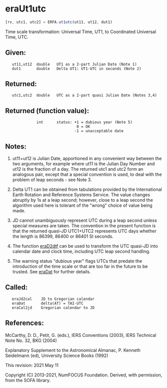 # eraUt1utc

```js
[rv, utc1, utc2] = ERFA.ut1utc(ut11, ut12, dut1)
```

Time scale transformation:  Universal Time, UT1, to Coordinated
Universal Time, UTC.

## Given:
```
   ut11,ut12  double   UT1 as a 2-part Julian Date (Note 1)
   dut1       double   Delta UT1: UT1-UTC in seconds (Note 2)
```

## Returned:
```
   utc1,utc2  double   UTC as a 2-part quasi Julian Date (Notes 3,4)
```

## Returned (function value):
```
              int      status: +1 = dubious year (Note 5)
                                0 = OK
                               -1 = unacceptable date
```

## Notes:

1) ut11+ut12 is Julian Date, apportioned in any convenient way
   between the two arguments, for example where ut11 is the Julian
   Day Number and ut12 is the fraction of a day.  The returned utc1
   and utc2 form an analogous pair, except that a special convention
   is used, to deal with the problem of leap seconds - see Note 3.

2) Delta UT1 can be obtained from tabulations provided by the
   International Earth Rotation and Reference Systems Service.  The
   value changes abruptly by 1s at a leap second;  however, close to
   a leap second the algorithm used here is tolerant of the "wrong"
   choice of value being made.

3) JD cannot unambiguously represent UTC during a leap second unless
   special measures are taken.  The convention in the present
   function is that the returned quasi-JD UTC1+UTC2 represents UTC
   days whether the length is 86399, 86400 or 86401 SI seconds.

4) The function [eraD2dtf][1] can be used to transform the UTC quasi-JD
   into calendar date and clock time, including UTC leap second
   handling.

5) The warning status "dubious year" flags UTCs that predate the
   introduction of the time scale or that are too far in the future
   to be trusted.  See [eraDat][2] for further details.

## Called:
```
   eraJd2cal    JD to Gregorian calendar
   eraDat       delta(AT) = TAI-UTC
   eraCal2jd    Gregorian calendar to JD
```

## References:

   McCarthy, D. D., Petit, G. (eds.), IERS Conventions (2003),
   IERS Technical Note No. 32, BKG (2004)

   Explanatory Supplement to the Astronomical Almanac,
   P. Kenneth Seidelmann (ed), University Science Books (1992)

This revision:  2021 May 11

Copyright (C) 2013-2021, NumFOCUS Foundation.
Derived, with permission, from the SOFA library.


[1]: era.d2dtf.md
[2]: era.dat.md
